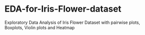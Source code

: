 # EDA-for-Iris-Flower-dataset
Exploratory Data Analysis of Iris Flower Dataset with pairwise plots, Boxplots, Violin plots and Heatmap
